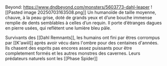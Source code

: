 Beyond: https://www.dndbeyond.com/monsters/5603773-dahl-leaper
![[Pasted image 20250703163508.png]]
Un humanoïde de taille moyenne, chauve, à la peau grise, doté de grands yeux et d’une bouche immense remplie de dents semblables à celles d’un requin. Il porte d’étranges dagues en pierre usées, qui reflètent une lumière bleu pâle.

Survivants des [[Dahl Remnants]], les humains ont fini par êtres corrompus par [[K'awiil]] après avoir vécu dans l'ombre pour des centaines d'années. Ils chasent des esprits pas encores assez puissants pour être completement formés et les autres monstres des cavernes. Leurs prédateurs naturels sont les [[Phase Spider]]